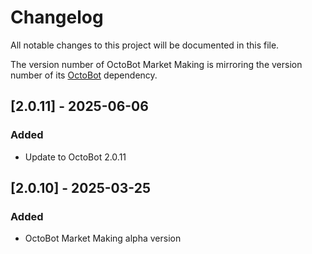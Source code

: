 # Changelog
All notable changes to this project will be documented in this file.

The version number of OctoBot Market Making is mirroring the version number
of its [OctoBot](https://github.com/Drakkar-Software/OctoBot) dependency.

## [2.0.11] - 2025-06-06
### Added
- Update to OctoBot 2.0.11

## [2.0.10] - 2025-03-25
### Added
- OctoBot Market Making alpha version
